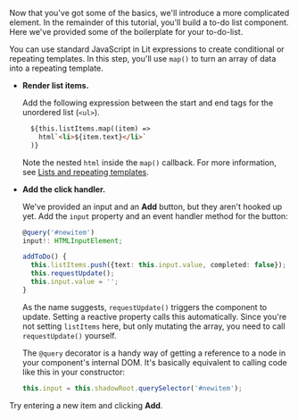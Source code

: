 Now that you've got some of the basics, we'll introduce a more complicated element. In the remainder of this tutorial, you'll build a to-do list component. Here we've provided some of the boilerplate for your to-do-list.

You can use standard JavaScript in Lit expressions to create conditional or repeating templates. In this step, you'll use `map()` to turn an array of data into a repeating template.

*   **Render list items.**

    Add the following expression between the start and end tags for the unordered list (`<ul>`).

    ```html
      ${this.listItems.map((item) =>
        html`<li>${item.text}</li>`
      )}
    ```

    Note the nested `html` inside the `map()` callback. For more information, see [Lists and repeating templates](/docs/templates/lists/).

*   **Add the click handler.**

    We've provided an input and an **Add** button, but they aren't hooked up yet. Add the `input` property and an event handler method for the button:

    ```ts
    @query('#newitem')
    input!: HTMLInputElement;

    addToDo() {
      this.listItems.push({text: this.input.value, completed: false});
      this.requestUpdate();
      this.input.value = '';
    }
    ```

    As the name suggests, `requestUpdate()` triggers the component to update. Setting a reactive property calls this automatically. Since you're not setting `listItems` here, but only mutating the array, you need to call `requestUpdate()` yourself.

    The `@query` decorator is a handy way of getting a reference to a node in your component's internal DOM. It's basically equivalent to calling code like this in your constructor:

    ```js
    this.input = this.shadowRoot.querySelector('#newitem');
    ```

Try entering a new item and clicking **Add**.

